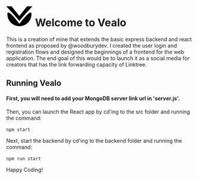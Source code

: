 
# ![alt text](https://github.com/alexrohrberg/Vealo-Link-Forwarding/blob/master/src/images/logo1x.png "Vealo Logo") Welcome to Vealo

This is a creation of mine that extends the basic express backend and react frontend as proposed by @woodburydev. I created the user login and registration flows and designed the beginnings of a frontend for the web application. The end goal of this would be to launch it as a social media for creators that has the link forwarding capacity of Linktree.

## Running Vealo

#### First, you will need to add your MongoDB server link url in 'server.js'. 

Then, you can launch the React app by cd'ing to the src folder and running the command:
```shell
npm start
```

Next, start the backend by cd'ing to the backend folder and running the command:
```shell
npm run start
```

Happy Coding!
